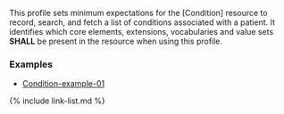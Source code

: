 ﻿This profile sets minimum expectations for the [Condition] resource to record, search, and fetch a  list of conditions associated with a patient. It identifies which core elements, extensions, vocabularies and value sets **SHALL** be present in the resource when using this profile.

### Examples

 - [Condition-example-01](Condition-example-01.html)

{% include link-list.md %}
